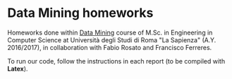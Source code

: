 # Data Mining homeworks
Homeworks done within [Data Mining](http://aris.me/index.php/data-mining-2016) course of M.Sc. in Engineering in Computer Science 
at Università degli Studi di Roma "La Sapienza" (A.Y. 2016/2017), in collaboration with Fabio Rosato and Francisco Ferreres.  

To run our code, follow the instructions in each report (to be compiled with **Latex**).

